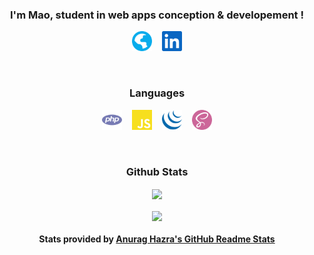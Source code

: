 <h3 align="center">I'm Mao, student in web apps conception & developement !</h3>

<p align="center">
  <a href="http://maodematos.rf.gd"><img height="32" src="./assets/globe.svg" /></a>&nbsp; &nbsp;
  <a href="https://www.linkedin.com/in/mao-de-matos"><img height="32" src="./assets/linkedin.svg" /></a>
</p>

  <br/>

<h3 align="center">Languages</h3>

<p align="center">
  <img height="32" src="./assets/php.svg" />&nbsp; &nbsp;
  <img height="32" src="./assets/javascript.svg" />&nbsp; &nbsp;
  <img height="32" src="./assets/jquery.svg" />&nbsp; &nbsp;
  <img height="32" src="./assets/sass.svg" />
</p>

  <br/>

<h3 align="center">Github Stats</h3>

<p align="center">
  <img align="center" src="https://github-readme-stats.vercel.app/api?username=MaoDeMatos&theme=dracula" />
  <br/>
  <br/>
  <img align="center" src="https://github-readme-stats.vercel.app/api/top-langs/?username=MaoDeMatos&layout=compact&theme=dracula" />
</p>

<h4 align="center">Stats provided by <a href="https://github.com/anuraghazra/github-readme-stats">Anurag Hazra's GitHub Readme Stats</a></h4>
